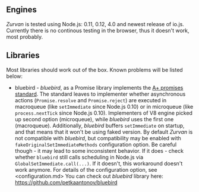 ## Engines

 _Zurvan_ is tested using Node.js: 0.11, 0.12, 4.0 and newest release of io.js. Currently there is no continous testing
 in the browser, thus it doesn't work, most probably.

## Libraries

Most libraries should work out of the box. Known problems will be listed below:

 - bluebird - _bluebird_, as a Promise library implements the <a href="https://promisesaplus.com/">A+ promises standard</a>.
 The standard leaves to implementer whether asynchronous actions (`Promise.resolve` and `Promise.reject`) are executed in macroqueue 
 (like `setImmediate` since Node.js 0.10) or in microqueue (like `process.nextTick` since Node.js 0.10). Implementers of V8 engine picked
 up second option (microqueue), while _bluebird_ uses the first one (macroqueue). Additionally, _bluebird_ buffers `setImmediate` on startup,
 and that means that it won't be using faked version. 
 By default _Zurvan_ is not compatible with _bluebird_, but compatibility may be enabled with `fakeOriginalSetImmediateMethods` configuration option.
 Be careful though - it may lead to some inconsistent behavior. If it does - check whether `bluebird` still calls scheduling in Node.js via `GlobalSetImmediate.call(...)`.
 If it doesn't, this workaround doesn't work anymore. For details of the configuration option, see <configuration.md>
 You can check out _bluebird_ library here: <https://github.com/petkaantonov/bluebird>
